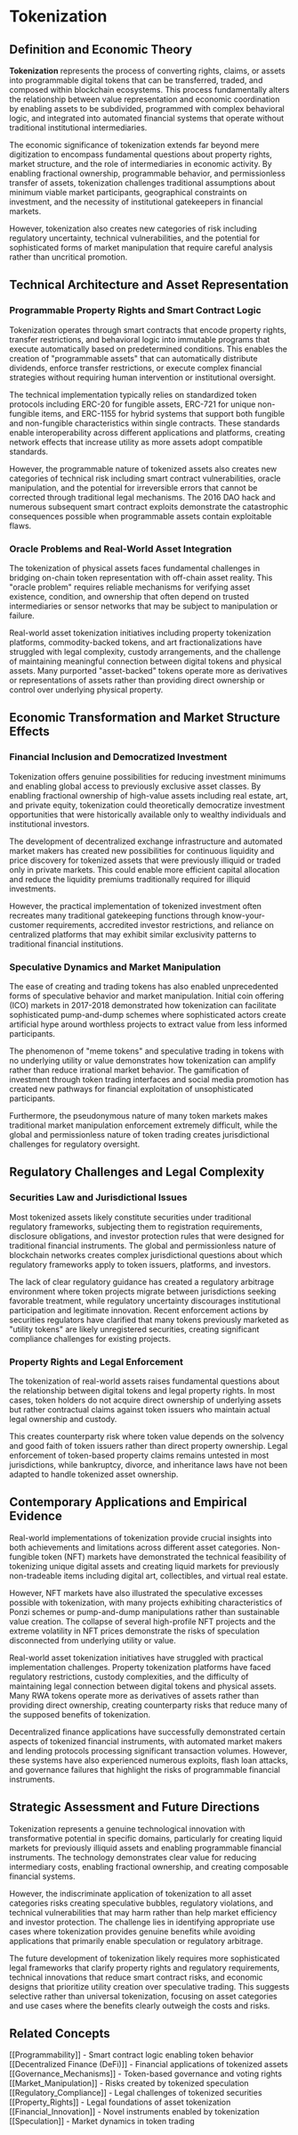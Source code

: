 
# Tokenization

## Definition and Economic Theory

**Tokenization** represents the process of converting rights, claims, or assets into programmable digital tokens that can be transferred, traded, and composed within blockchain ecosystems. This process fundamentally alters the relationship between value representation and economic coordination by enabling assets to be subdivided, programmed with complex behavioral logic, and integrated into automated financial systems that operate without traditional institutional intermediaries.

The economic significance of tokenization extends far beyond mere digitization to encompass fundamental questions about property rights, market structure, and the role of intermediaries in economic activity. By enabling fractional ownership, programmable behavior, and permissionless transfer of assets, tokenization challenges traditional assumptions about minimum viable market participants, geographical constraints on investment, and the necessity of institutional gatekeepers in financial markets.

However, tokenization also creates new categories of risk including regulatory uncertainty, technical vulnerabilities, and the potential for sophisticated forms of market manipulation that require careful analysis rather than uncritical promotion.

## Technical Architecture and Asset Representation

### Programmable Property Rights and Smart Contract Logic

Tokenization operates through smart contracts that encode property rights, transfer restrictions, and behavioral logic into immutable programs that execute automatically based on predetermined conditions. This enables the creation of "programmable assets" that can automatically distribute dividends, enforce transfer restrictions, or execute complex financial strategies without requiring human intervention or institutional oversight.

The technical implementation typically relies on standardized token protocols including ERC-20 for fungible assets, ERC-721 for unique non-fungible items, and ERC-1155 for hybrid systems that support both fungible and non-fungible characteristics within single contracts. These standards enable interoperability across different applications and platforms, creating network effects that increase utility as more assets adopt compatible standards.

However, the programmable nature of tokenized assets also creates new categories of technical risk including smart contract vulnerabilities, oracle manipulation, and the potential for irreversible errors that cannot be corrected through traditional legal mechanisms. The 2016 DAO hack and numerous subsequent smart contract exploits demonstrate the catastrophic consequences possible when programmable assets contain exploitable flaws.

### Oracle Problems and Real-World Asset Integration

The tokenization of physical assets faces fundamental challenges in bridging on-chain token representation with off-chain asset reality. This "oracle problem" requires reliable mechanisms for verifying asset existence, condition, and ownership that often depend on trusted intermediaries or sensor networks that may be subject to manipulation or failure.

Real-world asset tokenization initiatives including property tokenization platforms, commodity-backed tokens, and art fractionalizations have struggled with legal complexity, custody arrangements, and the challenge of maintaining meaningful connection between digital tokens and physical assets. Many purported "asset-backed" tokens operate more as derivatives or representations of assets rather than providing direct ownership or control over underlying physical property.

## Economic Transformation and Market Structure Effects

### Financial Inclusion and Democratized Investment

Tokenization offers genuine possibilities for reducing investment minimums and enabling global access to previously exclusive asset classes. By enabling fractional ownership of high-value assets including real estate, art, and private equity, tokenization could theoretically democratize investment opportunities that were historically available only to wealthy individuals and institutional investors.

The development of decentralized exchange infrastructure and automated market makers has created new possibilities for continuous liquidity and price discovery for tokenized assets that were previously illiquid or traded only in private markets. This could enable more efficient capital allocation and reduce the liquidity premiums traditionally required for illiquid investments.

However, the practical implementation of tokenized investment often recreates many traditional gatekeeping functions through know-your-customer requirements, accredited investor restrictions, and reliance on centralized platforms that may exhibit similar exclusivity patterns to traditional financial institutions.

### Speculative Dynamics and Market Manipulation

The ease of creating and trading tokens has also enabled unprecedented forms of speculative behavior and market manipulation. Initial coin offering (ICO) markets in 2017-2018 demonstrated how tokenization can facilitate sophisticated pump-and-dump schemes where sophisticated actors create artificial hype around worthless projects to extract value from less informed participants.

The phenomenon of "meme tokens" and speculative trading in tokens with no underlying utility or value demonstrates how tokenization can amplify rather than reduce irrational market behavior. The gamification of investment through token trading interfaces and social media promotion has created new pathways for financial exploitation of unsophisticated participants.

Furthermore, the pseudonymous nature of many token markets makes traditional market manipulation enforcement extremely difficult, while the global and permissionless nature of token trading creates jurisdictional challenges for regulatory oversight.

## Regulatory Challenges and Legal Complexity

### Securities Law and Jurisdictional Issues

Most tokenized assets likely constitute securities under traditional regulatory frameworks, subjecting them to registration requirements, disclosure obligations, and investor protection rules that were designed for traditional financial instruments. The global and permissionless nature of blockchain networks creates complex jurisdictional questions about which regulatory frameworks apply to token issuers, platforms, and investors.

The lack of clear regulatory guidance has created a regulatory arbitrage environment where token projects migrate between jurisdictions seeking favorable treatment, while regulatory uncertainty discourages institutional participation and legitimate innovation. Recent enforcement actions by securities regulators have clarified that many tokens previously marketed as "utility tokens" are likely unregistered securities, creating significant compliance challenges for existing projects.

### Property Rights and Legal Enforcement

The tokenization of real-world assets raises fundamental questions about the relationship between digital tokens and legal property rights. In most cases, token holders do not acquire direct ownership of underlying assets but rather contractual claims against token issuers who maintain actual legal ownership and custody.

This creates counterparty risk where token value depends on the solvency and good faith of token issuers rather than direct property ownership. Legal enforcement of token-based property claims remains untested in most jurisdictions, while bankruptcy, divorce, and inheritance laws have not been adapted to handle tokenized asset ownership.

## Contemporary Applications and Empirical Evidence

Real-world implementations of tokenization provide crucial insights into both achievements and limitations across different asset categories. Non-fungible token (NFT) markets have demonstrated the technical feasibility of tokenizing unique digital assets and creating liquid markets for previously non-tradeable items including digital art, collectibles, and virtual real estate.

However, NFT markets have also illustrated the speculative excesses possible with tokenization, with many projects exhibiting characteristics of Ponzi schemes or pump-and-dump manipulations rather than sustainable value creation. The collapse of several high-profile NFT projects and the extreme volatility in NFT prices demonstrate the risks of speculation disconnected from underlying utility or value.

Real-world asset tokenization initiatives have struggled with practical implementation challenges. Property tokenization platforms have faced regulatory restrictions, custody complexities, and the difficulty of maintaining legal connection between digital tokens and physical assets. Many RWA tokens operate more as derivatives of assets rather than providing direct ownership, creating counterparty risks that reduce many of the supposed benefits of tokenization.

Decentralized finance applications have successfully demonstrated certain aspects of tokenized financial instruments, with automated market makers and lending protocols processing significant transaction volumes. However, these systems have also experienced numerous exploits, flash loan attacks, and governance failures that highlight the risks of programmable financial instruments.

## Strategic Assessment and Future Directions

Tokenization represents a genuine technological innovation with transformative potential in specific domains, particularly for creating liquid markets for previously illiquid assets and enabling programmable financial instruments. The technology demonstrates clear value for reducing intermediary costs, enabling fractional ownership, and creating composable financial systems.

However, the indiscriminate application of tokenization to all asset categories risks creating speculative bubbles, regulatory violations, and technical vulnerabilities that may harm rather than help market efficiency and investor protection. The challenge lies in identifying appropriate use cases where tokenization provides genuine benefits while avoiding applications that primarily enable speculation or regulatory arbitrage.

The future development of tokenization likely requires more sophisticated legal frameworks that clarify property rights and regulatory requirements, technical innovations that reduce smart contract risks, and economic designs that prioritize utility creation over speculative trading. This suggests selective rather than universal tokenization, focusing on asset categories and use cases where the benefits clearly outweigh the costs and risks.

## Related Concepts

[[Programmability]] - Smart contract logic enabling token behavior
[[Decentralized Finance (DeFi)]] - Financial applications of tokenized assets
[[Governance_Mechanisms]] - Token-based governance and voting rights
[[Market_Manipulation]] - Risks created by tokenized speculation
[[Regulatory_Compliance]] - Legal challenges of tokenized securities
[[Property_Rights]] - Legal foundations of asset tokenization
[[Financial_Innovation]] - Novel instruments enabled by tokenization
[[Speculation]] - Market dynamics in token trading
